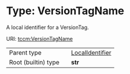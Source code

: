 
# Type: VersionTagName


A local identifier for a VersionTag.

URI: [tccm:VersionTagName](https://hotecosystem.org/tccm/VersionTagName)

|  |  |  |
| --- | --- | --- |
| Parent type | | [LocalIdentifier](types/LocalIdentifier.md) |
| Root (builtin) type | | **str** |
